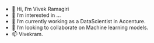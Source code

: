 - 👋 Hi, I’m Vivek Ramagiri
- 👀 I’m interested in ...
- 🌱 I’m currently working as a DataScientist in Accenture.
- 💞️ I’m looking to collaborate on Machine learning models.
- 📫 Vivekram.

<!---
Vivekram902/Vivekram902 is a ✨ special ✨ repository because its `README.md` (this file) appears on your GitHub profile.
You can click the Preview link to take a look at your changes.
--->
